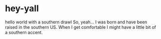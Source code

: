 # hey-yall
hello world with a southern drawl
So, yeah... I was born and have been raised in the southern US. When I get comfortable I might have a little bit of a southern accent.
